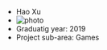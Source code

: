 * Hao Xu
* ![photo](https://i.imgsafe.org/4d74d72cb7.jpg)
* Graduatig year: 2019
* Project sub-area: Games
